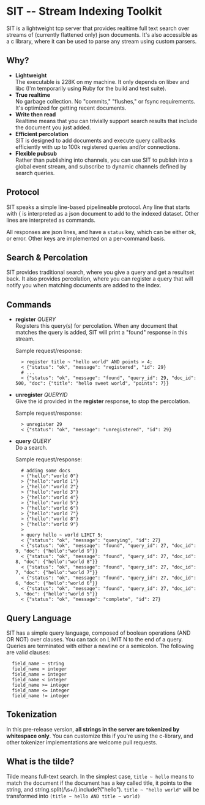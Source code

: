 SIT -- Stream Indexing Toolkit
==============================

SIT is a lightweight tcp server that provides realtime full text search over streams of (currently flattened only) json documents.  It's also accessible as a c library, where it can be used to parse any stream using custom parsers.

Why?
--------

* **Lightweight**    
  The executable is 228K on my machine.  It only depends on libev and libc (I'm temporarily using Ruby for the build and test suite).
* **True realtime**    
  No garbage collection.  No "commits," "flushes," or fsync requirements.  It's optimized for getting recent documents.
* **Write then read**    
  Realtime means that you can trivially support search results that include the document you just added.
* **Efficient percolation**    
  SIT is designed to add documents and execute query callbacks efficiently with up to 100k registered queries and/or connections.
* **Flexible pubsub**    
  Rather than publishing into channels, you can use SIT to publish into a global event stream, and subscribe to dynamic channels defined by search queries.
  
Protocol
--------

SIT speaks a simple line-based pipelineable protocol.  Any line that starts with { is interpreted as a json document to add to the indexed dataset.  Other lines are interpreted as commands.  
  
All responses are json lines, and have a `status` key, which can be either ok, or error.  Other keys are implemented on a per-command basis.
  
Search & Percolation
--------------------

SIT provides traditional search, where you give a query and get a resultset back.  It also provides percolation, where you can register a query that will notify you when matching documents are added to the index.
  
Commands
--------

* **register** _QUERY_    
  Registers this query(s) for percolation.  When any document that matches the query is added, SIT will print a "found" response in this stream.
  
  Sample request/response:    
  
        > register title ~ "hello world" AND points > 4;
        < {"status": "ok", "message": "registered", "id": 29}
        # ...
        < {"status": "ok", "message": "found", "query_id": 29, "doc_id": 500, "doc": {"title": "hello sweet world", "points": 7}}

* **unregister** _QUERYID_    
  Give the id provided in the **register** response, to stop the percolation.

  Sample request/response:    
  
        > unregister 29
        < {"status": "ok", "message": "unregistered", "id": 29}

* **query** _QUERY_    
  Do a search.
  
  Sample request/response:

        # adding some docs
        > {"hello":"world 0"}
        > {"hello":"world 1"}
        > {"hello":"world 2"}
        > {"hello":"world 3"}
        > {"hello":"world 4"}
        > {"hello":"world 5"}
        > {"hello":"world 6"}
        > {"hello":"world 7"}
        > {"hello":"world 8"}
        > {"hello":"world 9"}
        >
        > query hello ~ world LIMIT 5;
        < {"status": "ok", "message": "querying", "id": 27}
        < {"status": "ok", "message": "found", "query_id": 27, "doc_id": 9, "doc": {"hello":"world 9"}}
        < {"status": "ok", "message": "found", "query_id": 27, "doc_id": 8, "doc": {"hello":"world 8"}}
        < {"status": "ok", "message": "found", "query_id": 27, "doc_id": 7, "doc": {"hello":"world 7"}}
        < {"status": "ok", "message": "found", "query_id": 27, "doc_id": 6, "doc": {"hello":"world 6"}}
        < {"status": "ok", "message": "found", "query_id": 27, "doc_id": 5, "doc": {"hello":"world 5"}}
        < {"status": "ok", "message": "complete", "id": 27}

Query Language
--------------

SIT has a simple query language, composed of boolean operations (AND OR NOT) over clauses.  You can tack on LIMIT N to the end of a query.  Queries are terminated with either a newline or a semicolon.  The following are valid clauses:

      field_name ~ string 
      field_name > integer
      field_name = integer
      field_name < integer
      field_name >= integer
      field_name <= integer
      field_name != integer
      
Tokenization
------------

In this pre-release version, **all strings in the server are tokenized by whitespace only**.  You can customize this if you're using the c-library, and other tokenizer implementations are welcome pull requests.

What is the tilde?
------------------

Tilde means full-text search.  In the simplest case, `title ~ hello` means to match the document if the document has a key called title, it points to the string, and string.split(/\s+/).include?("hello").  `title ~ "hello world"` will be transformed into `(title ~ hello AND title ~ world)`